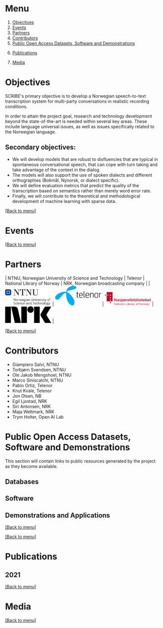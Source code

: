 <!-- <a href="https://www.forskningsradet.no/"><img alt="Forskningsrådet" src="logos/forskningsradet.svg" width="304" /></a> -->

# Menu

1. [Objectives](#objectives)
2. [Events](#events)
3. [Partners](#partners) 
4. [Contributors](#contributors)
5. [Public Open Access Datasets, Software and Demonstrations](#public-open-access-datasets-software-and-demonstrations)
<!-- - [Databases](#databases) -->
<!-- - [Software](#software) -->
<!-- - [Demonstrations and Applications](#demonstrations-and-applications) -->
6. [Publications](#publications)
<!-- - [2021](#2021) -->
7. [Media](#media)

# Objectives

SCRIBE's primary objective is to develop a Norwegian speech-to-text transcription system for multi-party conversations in realistic recording
conditions.

In order to attain the project goal, research and technology development beyond the state-of-the-art is needed within several key areas. These include language universal issues, as well as issues specifically related to the Norwegian language.

## Secondary objectives:
* We will develop models that are robust to disfluencies that are typical in spontaneous conversational speech, that
can cope with turn taking and take advantage of the context in the dialog.
* The models will also support the use of spoken dialects and different orthographies (Bokmål, Nynorsk, or dialect
specific).
* We will define evaluation metrics that predict the quality of the transcription based on semantics rather than merely word error rate.
* Finally, we will contribute to the theoretical and methodological development of machine learning with sparse data.

[[Back to menu]](#menu)

# Events

[[Back to menu]](#menu)

# Partners

| NTNU, Norwegian University of Science and Technology | Telenor | National Library of Norway | NRK, Norwegian broadcasting company |
| <a href="https://www.ntnu.no/"><img alt="NTNU, Norwegian University of Science and Technology" src="logos/ntnu_hoeyde_eng.png" width="150" /></a> | <a href="https://www.telenor.no/"><img alt="Telenor" src="logos/telenor.png" width="150" /></a> | <a href="https://www.nb.no/"><img alt="National Library of Norway" src="logos/NB-logo-no-eng-farge.png" width="150" /></a> | <a href="https://www.nrk.no/"><img alt="NRK, Norwegian broadcasting company" src="logos/nrk.png" width="150" /></a> |

[[Back to menu]](#menu)

# Contributors
* Giampiero Salvi, NTNU
* Torbjørn Svendsen, NTNU
* Ole Jakob Mengshoel, NTNU
* Marco Siniscalchi, NTNU
* Pablo Ortiz, Telenor
* Knut Kvale, Telenor
* Jon Olsen, NB
* Egil Ljostad, NRK
* Siri Antonsen, NRK
* Maja Wettmark, NRK
* Trym Holter, Open AI Lab

# Public Open Access Datasets, Software and Demonstrations

This section will contain links to public resources generated by the project as they become available.

## Databases
## Software
## Demonstrations and Applications

[[Back to menu]](#menu)

[[Back to menu]](#menu)

# Publications

## 2021

[[Back to menu]](#menu)

# Media

[[Back to menu]](#menu)

